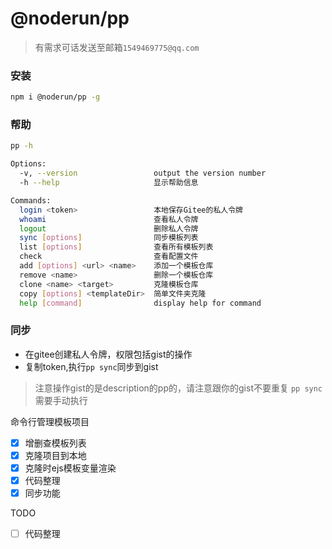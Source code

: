# @noderun/pp

> 有需求可话发送至邮箱`1549469775@qq.com`

### 安装
```bash
npm i @noderun/pp -g
```
### 帮助
```bash
pp -h

Options:
  -v, --version                 output the version number
  -h --help                     显示帮助信息

Commands:
  login <token>                 本地保存Gitee的私人令牌
  whoami                        查看私人令牌
  logout                        删除私人令牌
  sync [options]                同步模板列表
  list [options]                查看所有模板列表
  check                         查看配置文件
  add [options] <url> <name>    添加一个模板仓库
  remove <name>                 删除一个模板仓库
  clone <name> <target>         克隆模板仓库
  copy [options] <templateDir>  简单文件夹克隆
  help [command]                display help for command
```
### 同步
* 在gitee创建私人令牌，权限包括gist的操作
* 复制token,执行`pp sync`同步到gist
> 注意操作gist的是description的pp的，请注意跟你的gist不要重复
> `pp sync`需要手动执行

命令行管理模板项目

* [x] 增删查模板列表
* [x] 克隆项目到本地
* [x] 克隆时ejs模板变量渲染
* [x] 代码整理
* [x] 同步功能

TODO

* [ ] 代码整理
